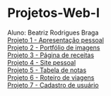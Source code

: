 # Projetos-Web-I
Aluno: Beatriz Rodrigues Braga\
[Projeto 1 - Apresentação pessoal](https://cocacolaretornavel.github.io/Projeto1/)\
[Projeto 2 - Portfólio de imagens](https://cocacolaretornavel.github.io/Projeto2/)\
[Projeto 3 - Página de receitas](https://cocacolaretornavel.github.io/Projeto3/)\
[Projeto 4 - Site pessoal](https://cocacolaretornavel.github.io/Projeto4/)\
[Projeto 5 - Tabela de notas](https://cocacolaretornavel.github.io/Projeto5/)\
[Projeto 6 - Roteiro de viagens](https://cocacolaretornavel.github.io/Projeto6/)\
[Projeto 7 - Cadastro de usuário](https://cocacolaretornavel.github.io/Projeto7/)
